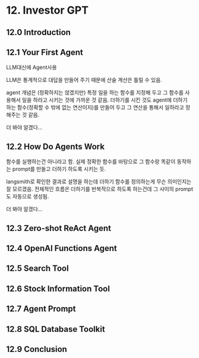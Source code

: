 # 12. Investor GPT
## 12.0 Introduction
## 12.1 Your First Agent
LLM대신에 Agent사용

LLM은 통계적으로 대답을 만들어 주기 때문에 산술 계산은 틀릴 수 있음.

agent 개념은 (정확하지는 않겠지만) 특정 일을 하는 함수를 지정해 두고 그 함수를 사용해서 일을 하라고 시키는 것에 가까운 것 같음.
더하기를 시킨 것도 agent에 더하기 하는 함수(정확할 수 밖에 없는 연산이지)를 만들어 두고 그 연산을 통해서 일하라고 정해주는 것 같음.

더 봐야 알겠다...
## 12.2 How Do Agents Work
함수를 실행하는건 아니라고 함. 실제 정확한 함수를 바탕으로 그 함수랑 똑같이 동작하는 prompt를 만들고 더하기 하도록 시키는 듯.

langsmith로 확인한 결과로 설명을 하는데 더하기 함수를 정의하는게 무슨 의미인지는 잘 모르겠음. 전체적인 흐름은 더하기를 반복적으로 하도록 하는건데 그 사이의 prompt도 자동으로 생성됨.

더 봐야 알겠다...
## 12.3 Zero-shot ReAct Agent
## 12.4 OpenAI Functions Agent
## 12.5 Search Tool
## 12.6 Stock Information Tool
## 12.7 Agent Prompt
## 12.8 SQL Database Toolkit
## 12.9 Conclusion 